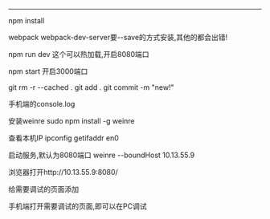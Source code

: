 
----------------
npm install

webpack
webpack-dev-server要--save的方式安装,其他的都会出错!

npm run dev  这个可以热加载,开启8080端口

npm start  开启3000端口


git rm -r --cached .
git add .
git commit -m "new!"

手机端的console.log

安装weinre
sudo npm install -g weinre

查看本机IP
ipconfig getifaddr en0

启动服务,默认为8080端口
weinre --boundHost 10.13.55.9

浏览器打开http://10.13.55.9:8080/

给需要调试的页面添加
<script src="http://10.13.55.9:8080/target/target-script-min.js#anonymous"></script>

手机端打开需要调试的页面,即可以在PC调试

